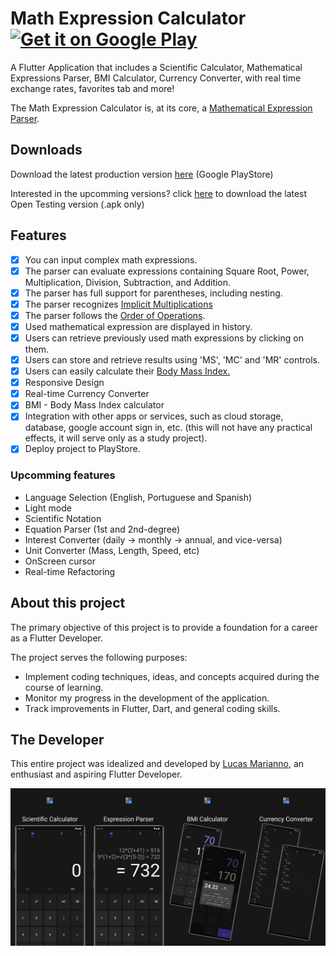 # Math Expression Calculator <a href="https://play.google.com/store/apps/details?id=com.lucasmarianno.mathparser"><img alt="Get it on Google Play" src="https://play.google.com/intl/en_us/badges/images/generic/en-play-badge.png" height=50px /></a>


A Flutter Application that includes a Scientific Calculator, Mathematical Expressions Parser, BMI Calculator, Currency Converter, with real time exchange rates, favorites tab and more!

The Math Expression Calculator is, at its core, a [Mathematical Expression Parser](https://www.google.com/search?q=mathematical+expression+parser).

## Downloads

Download the latest production version [here](https://play.google.com/store/apps/details?id=com.lucasmarianno.mathparser) (Google PlayStore)

Interested in the upcomming versions? click [here](https://github.com/lucas-marianno/flutter_calculator_math_parser/releases/tag/v1.0.1%2B5) to download the latest Open Testing version (.apk only)

## Features

- [x] You can input complex math expressions.
- [x] The parser can evaluate expressions containing Square Root, Power, Multiplication, Division, Subtraction, and Addition.
- [x] The parser has full support for parentheses, including nesting.
- [x] The parser recognizes [Implicit Multiplications](https://www.google.com/search?q=implicit+multiplication)
- [x] The parser follows the [Order of Operations](https://en.wikipedia.org/wiki/Order_of_operations).
- [X] Used mathematical expression are displayed in history.
- [x] Users can retrieve previously used math expressions by clicking on them.
- [x] Users can store and retrieve results using 'MS', 'MC' and 'MR' controls.
- [x] Users can easily calculate their [Body Mass Index.](https://en.wikipedia.org/wiki/Body_mass_index)
- [x] Responsive Design
- [x] Real-time Currency Converter
- [x] BMI - Body Mass Index calculator
- [x] Integration with other apps or services, such as cloud storage, database, google account sign in, etc. (this will not have any practical effects, it will serve only as a study project).
- [x] Deploy project to PlayStore.

### Upcomming features

- Language Selection (English, Portuguese and Spanish)
- Light mode
- Scientific Notation
- Equation Parser (1st and 2nd-degree)
- Interest Converter (daily -> monthly -> annual, and vice-versa)
- Unit Converter (Mass, Length, Speed, etc)
- OnScreen cursor
- Real-time Refactoring

## About this project

The primary objective of this project is to provide a foundation for a career as a Flutter Developer.

The project serves the following purposes:

- Implement coding techniques, ideas, and concepts acquired during the course of learning.
- Monitor my progress in the development of the application.
- Track improvements in Flutter, Dart, and general coding skills.

## The Developer

This entire project was idealized and developed by [Lucas Marianno](https://linktr.ee/lucasmarianno), an enthusiast and aspiring Flutter Developer.

![alt text](screenshots/edited/all_dark.jpg)
